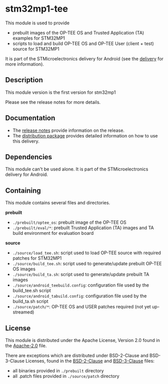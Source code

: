 # stm32mp1-tee #

This module is used to provide
* prebuilt images of the OP-TEE OS and Trusted Application (TA) examples for STM32MP1
* scripts to load and build OP-TEE OS and OP-TEE User (client + test) source for STM32MP1

It is part of the STMicroelectronics delivery for Android (see the [delivery][] for more information).

[delivery]: https://wiki.st.com/stm32mpu/wiki/STM32MP15_distribution_for_Android_release_note_-_v1.1.0

## Description ##

This module version is the first version for stm32mp1

Please see the release notes for more details.

## Documentation ##

* The [release notes][] provide information on the release.
* The [distribution package][] provides detailed information on how to use this delivery.

[release notes]: https://wiki.st.com/stm32mpu/wiki/STM32MP15_distribution_for_Android_release_note_-_v1.1.0
[distribution package]: https://wiki.st.com/stm32mpu/wiki/STM32MP1_Distribution_Package_for_Android

## Dependencies ##

This module can't be used alone. It is part of the STMicroelectronics delivery for Android.

## Containing ##

This module contains several files and directories.

**prebuilt**
* `./prebuilt/optee_os`: prebuilt image of the OP-TEE OS
* `./prebuilt/eval/*`: prebuilt Trusted Application (TA) images and TA build environment for evaluation board

**source**
* `./source/load_tee.sh`: script used to load OP-TEE source with required patches for STM32MP1
* `./source/build_tee.sh`: script used to generate/update prebuilt OP-TEE OS images
* `./source/build_ta.sh`: script used to generate/update prebuilt TA images
* `./source/android_teebuild.config`: configuration file used by the build_tee.sh script
* `./source/android_tabuild.config`: configuration file used by the build_ta.sh script
* `./source/patch/*`: OP-TEE OS and USER patches required (not yet up-streamed)

## License ##

This module is distributed under the Apache License, Version 2.0 found in the [Apache-2.0](./LICENSES/Apache-2.0) file.

There are exceptions which are distributed under BSD-2-Clause and BSD-3-Clause Licenses, found in the [BSD-2-Clause](./LICENSES/BSD-2-Clause) and [BSD-3-Clause](./LICENSES/BSD-3-Clause) files:
* all binaries provided in `./prebuilt` directory
* all .patch files provided in `./source/patch` directory
